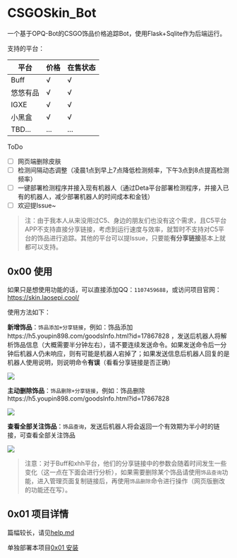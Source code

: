 # CSGOSkin_Bot

一个基于OPQ-Bot的CSGO饰品价格追踪Bot，使用Flask+Sqlite作为后端运行。

支持的平台：

| 平台     | 价格 | 在售状态 |
| -------- | ---- | -------- |
| Buff     | √    | √        |
| 悠悠有品 | √    | √        |
| IGXE     | √    | √        |
| 小黑盒   | √    | √        |
| TBD...   | ...  | ...      |

ToDo

- [ ] 网页端删除皮肤
- [ ] 检测间隔动态调整（凌晨1点到早上7点降低检测频率，下午3点到8点提高检测频率）
- [ ] 一键部署检测程序并接入现有机器人（通过Deta平台部署检测程序，并接入已有的机器人，减少部署机器人的时间成本和金钱）
- [ ] 欢迎提Issue~

> 注：由于我本人从来没用过C5、身边的朋友们也没有这个需求，且C5平台APP不支持直接分享链接，考虑到运行速度与效率，就暂时不支持对C5平台的饰品进行追踪。其他的平台可以提Issue，只要能**有分享链接**基本上就都可以支持。

## 0x00 使用

如果只是想使用功能的话，可以直接添加QQ：`1107459688`，或访问项目官网：https://skin.laosepi.cool/

使用方法如下：

**新增饰品**：`饰品添加+分享链接`，例如：饰品添加https://h5.youpin898.com/goodsInfo.html?id=17867828 ，发送后机器人将解析饰品信息（大概需要半分钟左右），请不要连续发送命令。如果发送命令后一分钟后机器人仍未响应，则有可能是机器人宕掉了；如果发送信息后机器人回复的是机器人使用说明，则说明命令**有误**（看看分享链接是否正确）

![](https://s2.loli.net/2022/09/28/436cqtdnlLSANsg.png)

**主动删除饰品**：`饰品删除+分享链接`，例如：饰品删除https://h5.youpin898.com/goodsInfo.html?id=17867828

![](https://s2.loli.net/2022/09/28/YBMWI9hVQvgpiJ1.png)

**查看全部关注饰品**：`饰品查询`，发送后机器人将会返回一个有效期为半小时的链接，可查看全部关注饰品

![](https://s2.loli.net/2022/09/28/vAStIVsELmH8lRx.png)

> 注意：对于Buff和xhh平台，他们的分享链接中的参数会随着时间发生一些变化（这一点在下面会进行分析），如果需要删除某个饰品请使用`饰品查询`功能，进入管理页面复制链接后，再使用`饰品删除`命令进行操作（网页版删改的功能还在写）。

## 0x01 项目详情

篇幅较长，请见[help.md](help.md)

单独部署本项目[0x01 安装](help.md#0x01-安装)


